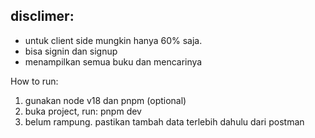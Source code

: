 ## disclimer:
- untuk client side mungkin hanya 60% saja.
- bisa signin dan signup
- menampilkan semua buku dan mencarinya

How to run:

1. gunakan node v18 dan pnpm (optional)
2. buka project, run: pnpm dev
3. belum rampung. pastikan tambah data terlebih dahulu dari postman
